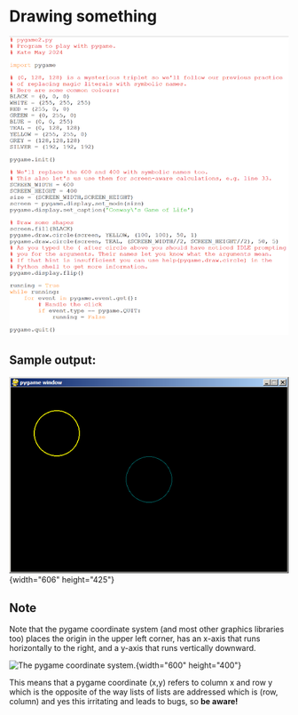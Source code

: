 # Drawing something

![Image of pygame_test_3.py source code.](05_pygame2.png)

## Sample output:

![Sample output.](05_pygame2_output.png){width="606"
height="425"}

## Note

Note that the pygame coordinate system (and most other graphics
libraries too) places the origin in the upper left corner, has an x-axis
that runs horizontally to the right, and a y-axis that runs vertically
downward.

![The pygame coordinate
system.](05_pygame_coordinate_system.png){width="600" height="400"}

This means that a pygame coordinate (x,y) refers to column x and row y
which is the opposite of the way lists of lists are addressed which is
(row, column) and yes this irritating and leads to bugs, so **be
aware!**
